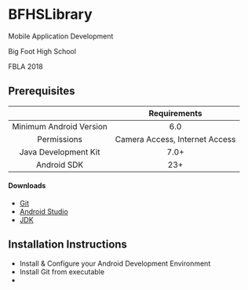 # BFHSLibrary
Mobile Application Development

Big Foot High School

FBLA 2018

## Prerequisites
 ||Requirements|
 |:--:|:--:|
 |Minimum Android Version|6.0|
 |Permissions|Camera Access, Internet Access|
 |Java Development Kit|7.0+|
 |Android SDK| 23+|
 #### Downloads
 - [Git](https://git-scm.com/downloads) 
 - [Android Studio](https://developer.android.com/studio/index.html)
 - [JDK](http://www.oracle.com/technetwork/java/javase/downloads/jdk9-downloads-3848520.html)
 ## Installation Instructions
 - Install & Configure your Android Development Environment
 - Install Git from executable
 - 
